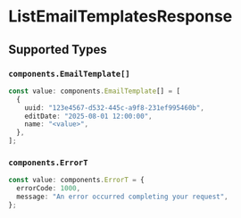 # ListEmailTemplatesResponse


## Supported Types

### `components.EmailTemplate[]`

```typescript
const value: components.EmailTemplate[] = [
  {
    uuid: "123e4567-d532-445c-a9f8-231ef995460b",
    editDate: "2025-08-01 12:00:00",
    name: "<value>",
  },
];
```

### `components.ErrorT`

```typescript
const value: components.ErrorT = {
  errorCode: 1000,
  message: "An error occurred completing your request",
};
```

